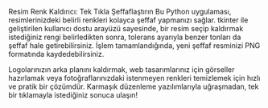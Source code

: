 Resim Renk Kaldırıcı: Tek Tıkla Şeffaflaştırın
Bu Python uygulaması, resimlerinizdeki belirli renkleri kolayca şeffaf yapmanızı sağlar. tkinter ile geliştirilen kullanıcı dostu arayüzü sayesinde, bir resim seçip kaldırmak istediğiniz rengi belirledikten sonra, tolerans ayarıyla benzer tonları da şeffaf hale getirebilirsiniz. İşlem tamamlandığında, yeni şeffaf resminizi PNG formatında kaydedebilirsiniz.

Logolarınızın arka planını kaldırmak, web tasarımlarınız için görseller hazırlamak veya fotoğraflarınızdaki istenmeyen renkleri temizlemek için hızlı ve pratik bir çözümdür. Karmaşık düzenleme yazılımlarıyla uğraşmadan, tek bir tıklamayla istediğiniz sonuca ulaşın!
